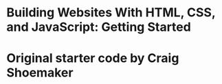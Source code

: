 # Building Websites With HTML, CSS, and JavaScript: Getting Started
# Original starter code by Craig Shoemaker